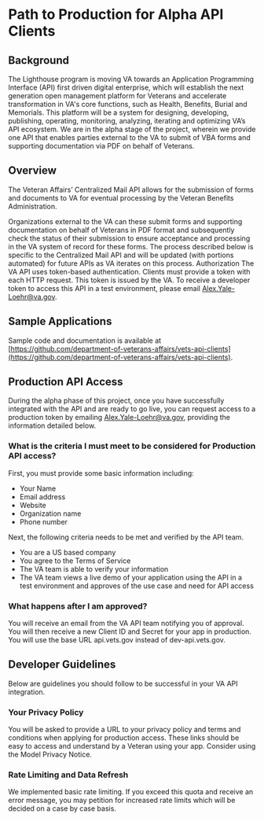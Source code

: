 # Path to Production for Alpha API Clients

## Background
The Lighthouse program is moving VA towards an Application Programming Interface (API) first driven digital enterprise, which will establish the next generation open management platform for Veterans and accelerate transformation in VA's core functions, such as Health, Benefits, Burial and Memorials. This platform will be a system for designing, developing, publishing, operating, monitoring, analyzing, iterating and optimizing VA’s API ecosystem. 
We are in the alpha stage of the project, wherein we provide one API that enables parties external to the VA to submit of VBA forms and supporting documentation via PDF on behalf of Veterans. 

## Overview 

The Veteran Affairs’ Centralized Mail API allows for the submission of forms and documents to VA for eventual processing by the Veteran Benefits Administration. 

Organizations external to the VA can these submit forms and supporting documentation on behalf of Veterans in PDF format and subsequently check the status of their submission to ensure acceptance and processing in the VA system of record for these forms.  The process described below is specific to the Centralized Mail API and will be updated (with portions automated) for future APIs as VA iterates on this process. 
Authorization
The VA API uses token-based authentication. Clients must provide a token with each HTTP request. This token is issued by the VA. To receive a developer token to access this API in a test environment, please email Alex.Yale-Loehr@va.gov.

## Sample Applications 

Sample code and documentation is available at [https://github.com/department-of-veterans-affairs/vets-api-clients](https://github.com/department-of-veterans-affairs/vets-api-clients). 


## Production API Access
During the alpha phase of this project, once you have successfully integrated with the API and are ready to go live, you can request access to a production token by emailing Alex.Yale-Loehr@va.gov, providing the information detailed below. 

### What is the criteria I must meet to be considered for Production API access?
First, you must provide some basic information including:
- Your Name
- Email address
- Website
- Organization name
- Phone number

Next, the following criteria needs to be met and verified by the API team. 

- You are a US based company
- You agree to the Terms of Service
- The VA team is able to verify your information 
- The VA team views a live demo of your application using the API in a test environment and approves of the use case and need for API access


### What happens after I am approved?
You will receive an email from the VA API team notifying you of approval. You will then receive a new Client ID and Secret for your app in production. You will use the base URL api.vets.gov instead of dev-api.vets.gov.

## Developer Guidelines
Below are guidelines you should follow to be successful in your VA API integration.

### Your Privacy Policy
You will be asked to provide a URL to your privacy policy and terms and conditions when applying for production access. These links should be easy to access and understand by a Veteran using your app. Consider using the Model Privacy Notice.

### Rate Limiting and Data Refresh
We implemented basic rate limiting. If you exceed this quota and receive an error message, you may petition for increased rate limits which will be decided on a case by case basis.  
 
